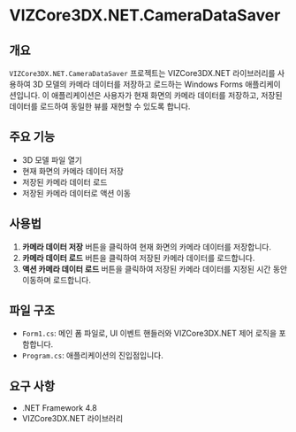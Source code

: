 ﻿# VIZCore3DX.NET.CameraDataSaver

## 개요
`VIZCore3DX.NET.CameraDataSaver` 프로젝트는 VIZCore3DX.NET 라이브러리를 사용하여 3D 모델의 카메라 데이터를 저장하고 로드하는 Windows Forms 애플리케이션입니다. 이 애플리케이션은 사용자가 현재 화면의 카메라 데이터를 저장하고, 저장된 데이터를 로드하여 동일한 뷰를 재현할 수 있도록 합니다.

## 주요 기능
- 3D 모델 파일 열기
- 현재 화면의 카메라 데이터 저장
- 저장된 카메라 데이터 로드
- 저장된 카메라 데이터로 액션 이동

## 사용법
1. **카메라 데이터 저장** 버튼을 클릭하여 현재 화면의 카메라 데이터를 저장합니다.
2. **카메라 데이터 로드** 버튼을 클릭하여 저장된 카메라 데이터를 로드합니다.
3. **액션 카메라 데이터 로드** 버튼을 클릭하여 저장된 카메라 데이터를 지정된 시간 동안 이동하며 로드합니다.

## 파일 구조
- `Form1.cs`: 메인 폼 파일로, UI 이벤트 핸들러와 VIZCore3DX.NET 제어 로직을 포함합니다.
- `Program.cs`: 애플리케이션의 진입점입니다.

## 요구 사항
- .NET Framework 4.8
- VIZCore3DX.NET 라이브러리
